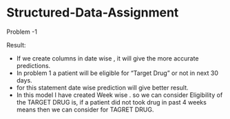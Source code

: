 # Structured-Data-Assignment
Problem -1 

 Result:
* If we create columns in date wise , it will give the more accurate predictions. 
* In problem 1 a patient will be eligible for “Target Drug” or not in next 30 days.
* for this statement date wise prediction will give better result.
* In this model I have created Week wise . so we can consider Eligibility of  
  the TARGET DRUG is, if a patient did not took drug in past 4 weeks means then we can consider for TAGRET DRUG.
